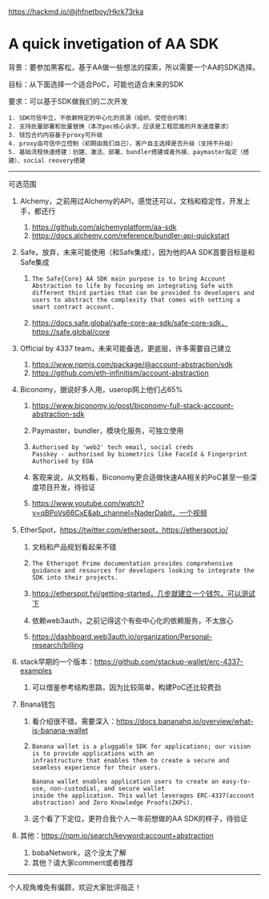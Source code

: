 https://hackmd.io/@jhfnetboy/Hkrk73rka

# A quick invetigation of AA SDK
背景：要参加黑客松，基于AA做一些想法的探索，所以需要一个AA的SDK选择。

目标：从下面选择一个适合PoC，可能也适合未来的SDK

要求：可以基于SDK做我们的二次开发

 	1. SDK可信中立，不依赖特定的中心化的资源（组织、受控合约等）
 	2. 支持批量部署和批量替换（本次poc核心诉求，应该是工程层面的开发速度要求）
 	3. 钱包合约内容基于proxy可升级
 	4. proxy由可信中立控制（初期由我们自己），客户自主选择是否升级（支持不升级）
 	5. 基础流程快速搭建：创建、激活、部署、bundler搭建或者外接、paymaster指定（搭建）、social reovery搭建

----

可选范围

1. Alchemy，之前用过Alchemy的API，感觉还可以，文档和稳定性，开发上手，都还行

   1. https://github.com/alchemyplatform/aa-sdk
   2. https://docs.alchemy.com/reference/bundler-api-quickstart

2. Safe，放弃，未来可能使用（和Safe集成），因为他的AA SDK首要目标是和Safe集成

   1. ```
      The Safe{Core} AA SDK main purpose is to bring Account Abstraction to life by focusing on integrating Safe with different third parties that can be provided to developers and users to abstract the complexity that comes with setting a smart contract account.
      ```

   2. https://docs.safe.global/safe-core-aa-sdk/safe-core-sdk，https://safe.global/core

3. Official by 4337 team，未来可能备选，更底层，许多需要自己建立

   1. https://www.npmjs.com/package/@account-abstraction/sdk
   2. https://github.com/eth-infinitism/account-abstraction

4. Biconomy，据说好多人用，userop网上他们占65%

   1. https://www.biconomy.io/post/biconomy-full-stack-account-abstraction-sdk

   2. Paymaster，bundler，模块化服务，可独立使用

   3. ```
      Authorised by 'web2' tech email, social creds
      Passkey - authorised by biometrics like FaceId & Fingerprint
      Authorised by EOA
      ```

   4. 客观来说，从文档看，Biconomy更合适做快速AA相关的PoC甚至一些深度项目开发，待验证

   5. https://www.youtube.com/watch?v=qBPoVs66CxE&ab_channel=NaderDabit，一个视频

5. EtherSpot，https://twitter.com/etherspot，https://etherspot.io/

   1. 文档和产品规划看起来不错

   2. ```
      The Etherspot Prime documentation provides comprehensive guidance and resources for developers looking to integrate the SDK into their projects.
      ```

   3. https://etherspot.fyi/getting-started，几步就建立一个钱包，可以测试下

   4. 依赖web3auth，之前记得这个有些中心化的依赖服务，不太放心

   5. https://dashboard.web3auth.io/organization/Personal-research/billing

6. stack早期的一个版本：https://github.com/stackup-wallet/erc-4337-examples

   1. 可以借鉴参考结构思路，因为比较简单，构建PoC还比较费劲

7. Bnana钱包

   1. 看介绍很不错，需要深入：https://docs.bananahq.io/overview/what-is-banana-wallet

   2. ```
      Banana wallet is a pluggable SDK for applications; our vision is to provide applications with an 
      infrastructure that enables them to create a secure and seamless experience for their users.
      
      Banana wallet enables application users to create an easy-to-use, non-custodial, and secure wallet 
      inside the application. This wallet leverages ERC-4337(account abstraction) and Zero Knowledge Proofs(ZKPs).
      ```

   3. 这个看了下定位，更符合我个人一年前想做的AA SDK的样子，待验证

8. 其他：https://npm.io/search/keyword:account+abstraction

   1. bobaNetwork，这个没太了解
   2. 其他？请大家comment或者推荐


-----
个人视角难免有偏颇，欢迎大家批评指正！



